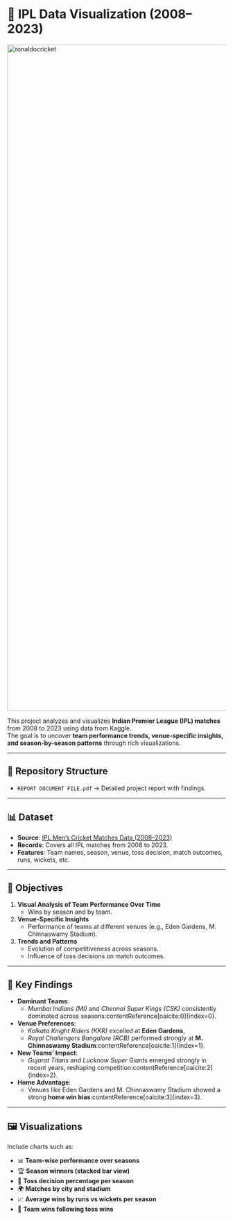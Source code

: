 # 🏏 IPL Data Visualization (2008–2023)

<img width="1024" height="1536" alt="ronaldocricket" src="https://github.com/user-attachments/assets/9314faa9-52d3-4b2a-bad2-ba0c3f645a29" />

This project analyzes and visualizes **Indian Premier League (IPL) matches** from 2008 to 2023 using data from Kaggle.  
The goal is to uncover **team performance trends, venue-specific insights, and season-by-season patterns** through rich visualizations.  

---

## 📂 Repository Structure
- `REPORT DOCUMENT FILE.pdf` → Detailed project report with findings.
---

## 📊 Dataset
- **Source**: [IPL Men’s Cricket Matches Data (2008–2023)](https://www.kaggle.com/datasets/utkarshtomar736/ipl-mens-cricket-matches-data-2008-2023)  
- **Records**: Covers all IPL matches from 2008 to 2023.  
- **Features**: Team names, season, venue, toss decision, match outcomes, runs, wickets, etc.  

---

## 🎯 Objectives
1. **Visual Analysis of Team Performance Over Time**  
   - Wins by season and by team.  
2. **Venue-Specific Insights**  
   - Performance of teams at different venues (e.g., Eden Gardens, M. Chinnaswamy Stadium).  
3. **Trends and Patterns**  
   - Evolution of competitiveness across seasons.  
   - Influence of toss decisions on match outcomes.  

---

## 📌 Key Findings
- **Dominant Teams**:  
  - *Mumbai Indians (MI)* and *Chennai Super Kings (CSK)* consistently dominated across seasons:contentReference[oaicite:0]{index=0}.  
- **Venue Preferences**:  
  - *Kolkata Knight Riders (KKR)* excelled at **Eden Gardens**,  
  - *Royal Challengers Bangalore (RCB)* performed strongly at **M. Chinnaswamy Stadium**:contentReference[oaicite:1]{index=1}.  
- **New Teams’ Impact**:  
  - *Gujarat Titans* and *Lucknow Super Giants* emerged strongly in recent years, reshaping competition:contentReference[oaicite:2]{index=2}.  
- **Home Advantage**:  
  - Venues like Eden Gardens and M. Chinnaswamy Stadium showed a strong **home win bias**:contentReference[oaicite:3]{index=3}.  

---

## 🖼️ Visualizations
Include charts such as:
- 📊 **Team-wise performance over seasons**  
- 🏆 **Season winners (stacked bar view)**  
- 🎲 **Toss decision percentage per season**  
- 🌍 **Matches by city and stadium**  
- 📈 **Average wins by runs vs wickets per season**  
- 🔄 **Team wins following toss wins**  

